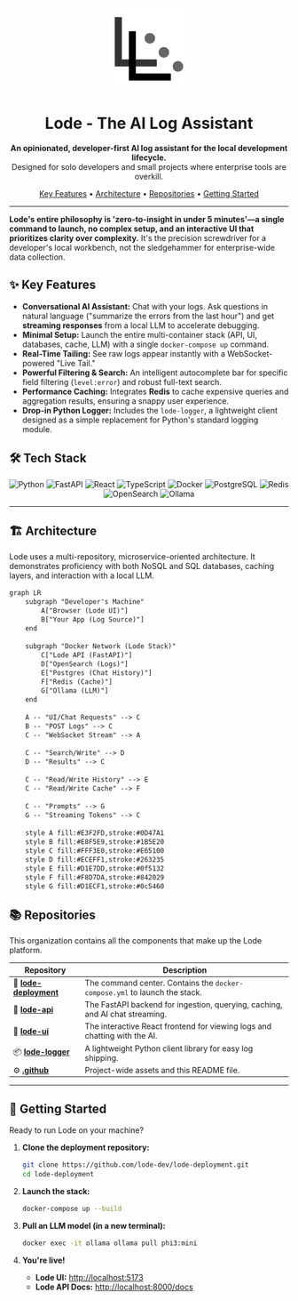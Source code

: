 <p align="center">
  <img src="https://raw.githubusercontent.com/lode-dev/.github/main/lode-logo-solid.png" alt="Lode Logo" width="150">
</p>

<h1 align="center">Lode - The AI Log Assistant</h1>

<p align="center">
  <strong>An opinionated, developer-first AI log assistant for the local development lifecycle.</strong>
  <br />
  Designed for solo developers and small projects where enterprise tools are overkill.
</p>

<p align="center">
  <a href="#key-features">Key Features</a> •
  <a href="#architecture">Architecture</a> •
  <a href="#repositories">Repositories</a> •
  <a href="#getting-started">Getting Started</a>
</p>

---

**Lode's entire philosophy is 'zero-to-insight in under 5 minutes'—a single command to launch, no complex setup, and an interactive UI that prioritizes clarity over complexity.** It's the precision screwdriver for a developer's local workbench, not the sledgehammer for enterprise-wide data collection.

## ✨ Key Features

* **Conversational AI Assistant:** Chat with your logs. Ask questions in natural language ("summarize the errors from the last hour") and get **streaming responses** from a local LLM to accelerate debugging.
* **Minimal Setup:** Launch the entire multi-container stack (API, UI, databases, cache, LLM) with a single `docker-compose up` command.
* **Real-Time Tailing:** See raw logs appear instantly with a WebSocket-powered "Live Tail."
* **Powerful Filtering & Search:** An intelligent autocomplete bar for specific field filtering (`level:error`) and robust full-text search.
* **Performance Caching:** Integrates **Redis** to cache expensive queries and aggregation results, ensuring a snappy user experience.
* **Drop-in Python Logger:** Includes the `lode-logger`, a lightweight client designed as a simple replacement for Python's standard logging module.

## 🛠️ Tech Stack

<p align="center">
  <img src="https://img.shields.io/badge/Python-3776AB?style=for-the-badge&logo=python&logoColor=white" alt="Python">
  <img src="https://img.shields.io/badge/FastAPI-009688?style=for-the-badge&logo=fastapi&logoColor=white" alt="FastAPI">
  <img src="https://img.shields.io/badge/React-20232A?style=for-the-badge&logo=react&logoColor=61DAFB" alt="React">
  <img src="https://img.shields.io/badge/TypeScript-007ACC?style=for-the-badge&logo=typescript&logoColor=white" alt="TypeScript">
  <img src="https://img.shields.io/badge/Docker-2496ED?style=for-the-badge&logo=docker&logoColor=white" alt="Docker">
  <img src="https://img.shields.io/badge/PostgreSQL-316192?style=for-the-badge&logo=postgresql&logoColor=white" alt="PostgreSQL">
  <img src="https://img.shields.io/badge/Redis-DC382D?style=for-the-badge&logo=redis&logoColor=white" alt="Redis">
  <img src="https://img.shields.io/badge/OpenSearch-005EB8?style=for-the-badge&logo=opensearch&logoColor=white" alt="OpenSearch">
  <img src="https://img.shields.io/badge/Ollama-000000?style=for-the-badge&logo=ollama&logoColor=white" alt="Ollama">
</p>

---

## 🏗️ Architecture

Lode uses a multi-repository, microservice-oriented architecture. It demonstrates proficiency with both NoSQL and SQL databases, caching layers, and interaction with a local LLM.

```mermaid
graph LR
    subgraph "Developer's Machine"
        A["Browser (Lode UI)"]
        B["Your App (Log Source)"]
    end

    subgraph "Docker Network (Lode Stack)"
        C["Lode API (FastAPI)"]
        D["OpenSearch (Logs)"]
        E["Postgres (Chat History)"]
        F["Redis (Cache)"]
        G["Ollama (LLM)"]
    end

    A -- "UI/Chat Requests" --> C
    B -- "POST Logs" --> C
    C -- "WebSocket Stream" --> A
    
    C -- "Search/Write" --> D
    D -- "Results" --> C
    
    C -- "Read/Write History" --> E
    C -- "Read/Write Cache" --> F
    
    C -- "Prompts" --> G
    G -- "Streaming Tokens" --> C

    style A fill:#E3F2FD,stroke:#0D47A1
    style B fill:#E8F5E9,stroke:#1B5E20
    style C fill:#FFF3E0,stroke:#E65100
    style D fill:#ECEFF1,stroke:#263235
    style E fill:#D1E7DD,stroke:#0f5132
    style F fill:#F8D7DA,stroke:#842029
    style G fill:#D1ECF1,stroke:#0c5460
```

## 📚 Repositories

This organization contains all the components that make up the Lode platform.

| Repository                                     | Description                                                                 |
| ---------------------------------------------- | --------------------------------------------------------------------------- |
| 🚀 [**lode-deployment**](https://github.com/lode-dev/lode-deployment)     | The command center. Contains the `docker-compose.yml` to launch the stack.    |
| 🧠 [**lode-api**](https://github.com/lode-dev/lode-api)                   | The FastAPI backend for ingestion, querying, caching, and AI chat streaming.  |
| 🎨 [**lode-ui**](https://github.com/lode-dev/lode-ui)                     | The interactive React frontend for viewing logs and chatting with the AI.     |
| 📦 [**lode-logger**](https://github.com/lode-dev/lode-logger)             | A lightweight Python client library for easy log shipping.                  |
| ⚙️ [**.github**](https://www.google.com/search?q=https://github.com/lode-dev/.github)                    | Project-wide assets and this README file.                       |

-----

## 🚀 Getting Started

Ready to run Lode on your machine?

1.  **Clone the deployment repository:**

    ```bash
    git clone https://github.com/lode-dev/lode-deployment.git
    cd lode-deployment
    ```

2.  **Launch the stack:**

    ```bash
    docker-compose up --build
    ```

3.  **Pull an LLM model (in a new terminal):**

    ```bash
    docker exec -it ollama ollama pull phi3:mini
    ```

4.  **You're live\!**

      * **Lode UI:** [http://localhost:5173](http://localhost:5173)
      * **Lode API Docs:** [http://localhost:8000/docs](http://localhost:8000/docs)
